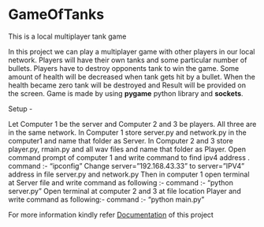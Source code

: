 # GameOfTanks
This is a local multiplayer tank game

In this project we can play a multiplayer game with other players in our local network. Players will have their own tanks and some particular number of bullets. Players have to destroy opponents tank to win the game. Some amount of health will be decreased when tank gets hit by a bullet. When the health became  zero tank will be destroyed and Result will be  provided on the screen. Game is made by using <b>pygame</b> python library and <b>sockets</b>.


Setup -

Let Computer 1 be the server and Computer 2 and 3 be players. All three are in the same network.
In Computer 1 store server.py  and network.py  in the computer1 and name that folder as Server.
In Computer 2 and 3 store player.py,  rmain.py and all wav files  and name that folder as Player.
Open command prompt of computer 1 and write command to find ipv4 address .
             command :- “ipconfig”
Change  server=”192.168.43.33” to server=”IPV4” address   in file server.py and network.py
Then in computer 1 open terminal at Server file and write command as following :-
	command :- “python server.py”
Open  terminal at computer 2 and 3 at file location Player and write command as following:-
	command :- “python main.py”

For more information kindly refer <a href="https://github.com/Prithviraj2511/GameOfTanks/blob/master/Game%20of%20Tanks.docx">Documentation</a> of this project
